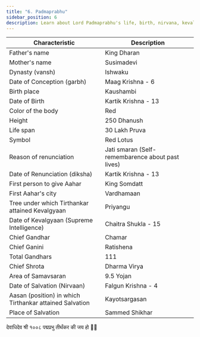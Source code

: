```yaml
---
title: "6. Padmaprabhu"
sidebar_position: 6
description: Learn about Lord Padmaprabhu's life, birth, nirvana, kevalgyan, and other important details.
---
```


| Characteristic | Description |
|---|---|
| Father's name | King Dharan |
| Mother's name | Susimadevi |
| Dynasty (vansh) | Ishwaku |
| Date of Conception (garbh) | Maag Krishna - 6 |
| Birth place | Kaushambi |
| Date of Birth | Kartik Krishna - 13 |
| Color of the body | Red |
| Height | 250 Dhanush |
| Life span | 30 Lakh Pruva |
| Symbol | Red Lotus |
| Reason of renunciation | Jati smaran (Self-remembarence about past lives) |
| Date of Renunciation (diksha) | Kartik Krishna - 13 |
| First person to give Aahar | King Somdatt |
| First Aahar's city | Vardhamaan |
| Tree under which Tirthankar attained Kevalgyaan | Priyangu |
| Date of Kevalgyaan (Supreme Intelligence) | Chaitra Shukla - 15 |
| Chief Gandhar | Chamar |
| Chief Ganini | Ratishena |
| Total Gandhars | 111 |
| Chief Shrota | Dharma Virya |
| Area of Samavsaran | 9.5 Yojan |
| Date of Salvation (Nirvaan) | Falgun Krishna - 4 |
| Aasan (position) in which Tirthankar attained Salvation | Kayotsargasan |
| Place of Salvation | Sammed Shikhar |

<p style={{textAlign: "center", fontWeight: 'bold'}}>देवाधिदेव श्री १००८ पद्मप्रभु तीर्थंकर की जय हो 🙏🏻</p>